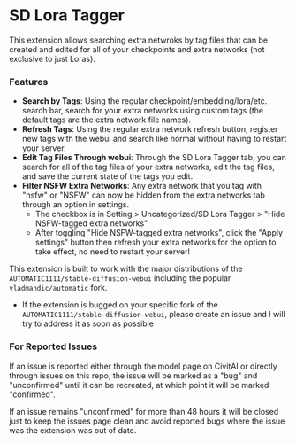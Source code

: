 # SD Lora Tagger

This extension allows searching extra netwroks by tag files that can be created and edited for all of your checkpoints and extra networks (not exclusive to just Loras).

### Features
 - __Search by Tags__:  Using the regular checkpoint/embedding/lora/etc. search bar, search for your extra networks using custom tags (the default tags are the extra network file names).
 - __Refresh Tags__:  Using the regular extra network refresh button, register new tags with the webui and search like normal without having to restart your server.
 - __Edit Tag Files Through webui__:  Through the SD Lora Tagger tab, you can search for all of the tag files of your extra networks, edit the tag files, and save the current state of the tags you edit.
 - __Filter NSFW Extra Networks__:  Any extra network that you tag with "nsfw" or "NSFW" can now be hidden from the extra networks tab through an option in settings.
   - The checkbox is in Setting > Uncategorized/SD Lora Tagger > "Hide NSFW-tagged extra networks"
   - After toggling "Hide NSFW-tagged extra networks", click the "Apply settings" button then refresh your extra networks for the option to take effect, no need to restart your server!


This extension is built to work with the major distributions of the `AUTOMATIC1111/stable-diffusion-webui` including the popular `vladmandic/automatic` fork.
 - If the extension is bugged on your specific fork of the `AUTOMATIC1111/stable-diffusion-webui`, please create an issue and I will try to address it as soon as possible


### For Reported Issues
If an issue is reported either through the model page on CivitAI or directly through issues on this repo, the issue will be marked as a "bug" and "unconfirmed" until it can be recreated, at which point it will be marked "confirmed".

If an issue remains "unconfirmed" for more than 48 hours it will be closed just to keep the issues page clean and avoid reported bugs where the issue was the extension was out of date.
